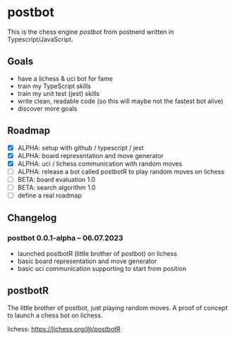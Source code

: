 # postbot
This is the chess engine _postbot_ from postnerd written in Typescript/JavaScript.

## Goals
- have a lichess & uci bot for fame
- train my TypeScript skills
- train my unit test (jest) skills
- write clean, readable code (so this will maybe not the fastest bot alive)
- discover more goals

## Roadmap
- [x] ALPHA: setup with github / typescript / jest
- [x] ALPHA: board representation and move generator
- [x] ALPHA: uci / lichess communication with random moves
- [ ] ALPHA: release a bot called postbotR to play random moves on lichess
- [ ] BETA: board evaluation 1.0
- [ ] BETA: search algorithm 1.0
- [ ] define a real roadmap

## Changelog
### postbot 0.0.1-alpha – 06.07.2023
- launched postbotR (little brother of postbot) on lichess
- basic board representation and move generator
- basic uci communication supporting to start from position

## postbotR
The little brother of postbot, just playing random moves. A proof of concept to launch a chess bot on lichess.

lichess: https://lichess.org/@/postbotR